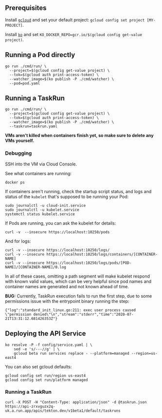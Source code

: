 ## Prerequisites

Install [`gcloud`](https://cloud.google.com/sdk/install) and set your default
project: `gcloud config set project [MY-PROJECT]`.

Install [`ko`](https://github.com/google/ko) and set
`KO_DOCKER_REPO=gcr.io/$(gcloud config get-value project)`.

## Running a Pod directly

```
go run ./cmd/run/ \
  --project=$(gcloud config get-value project) \
  --tok=$(gcloud auth print-access-token) \
  --watcher_image=$(ko publish -P ./cmd/watcher) \
  --pod=pod.yaml
```

## Running a TaskRun

```
go run ./cmd/run/ \
  --project=$(gcloud config get-value project) \
  --tok=$(gcloud auth print-access-token) \
  --watcher_image=$(ko publish -P ./cmd/watcher) \
  --taskrun=taskrun.yaml
```

**VMs aren't killed when containers finish yet, so make sure to delete any VMs
yourself.**

### Debugging

SSH into the VM via Cloud Console.

See what containers are running:
```
docker ps
```

If containers aren't running, check the startup script status, and logs and
status of the `kubelet` that's supposed to be running your Pod:

```
sudo journalctl -u cloud-init.service
sudo journalctl -u kubelet.service
systemctl status kubelet.service
```

If Pods are running, you can ask the kubelet for details:

```
curl -v  --insecure https://localhost:10250/pods
```

And for logs:

```
curl -v --insecure https://localhost:10250/logs/
curl -v --insecure https://localhost:10250/logs/containers/[CONTAINER-NAME]
curl -v --insecure https://localhost:10250/logs/pods/[POD-NAME]/[CONTAINER-NAME]/0.log
```

In all of these cases, omitting a path segment will make kubelet respond with
known valid values, which can be very helpful since pod names and container
names are generated and not known ahead of time.

**BUG:** Currently, TaskRun execution fails to run the first step, due to some
permissions issue with the entrypoint binary running the step:

```
{"log":"standard_init_linux.go:211: exec user process caused \"permission denied\"\n","stream":"stderr","time":"2020-07-21T13:31:12.681426353Z"}
```

## Deploying the API Service

```
ko resolve -P -f config/service.yaml | \
    sed -e 's/---//g' | \
    gcloud beta run services replace - --platform=managed --region=us-east4
```

You can also set gcloud defaults:

```
gcloud config set run/region us-east4
gcloud config set run/platform managed
```

### Running a TaskRun

```
curl -X POST -H "Content-Type: application/json" -d @taskrun.json https://api-zrxvguzx2q-uk.a.run.app/apis/tekton.dev/v1beta1/default/taskruns
```
